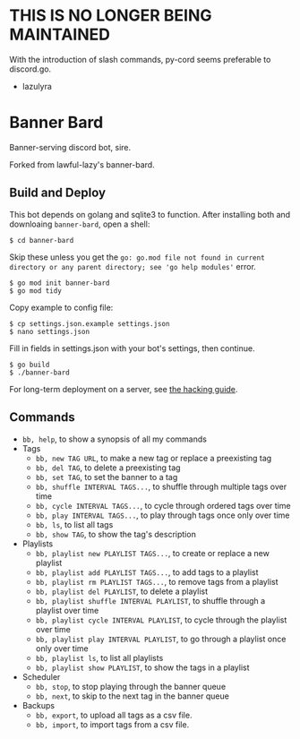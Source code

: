 # THIS IS NO LONGER BEING MAINTAINED
With the introduction of slash commands, py-cord seems preferable to discord.go.
- lazulyra

# Banner Bard
Banner-serving discord bot, sire.

Forked from lawful-lazy's banner-bard.

## Build and Deploy

This bot depends on golang and sqlite3 to function. After installing
both and downloaing `banner-bard`, open a shell:

    $ cd banner-bard

Skip these unless you get the `go: go.mod file not found in current directory or any parent directory; see 'go help modules'` error.

    $ go mod init banner-bard
    $ go mod tidy

Copy example to config file:

    $ cp settings.json.example settings.json
    $ nano settings.json

Fill in fields in settings.json with your bot's settings, then continue.

    $ go build
    $ ./banner-bard

For long-term deployment on a server, see [the hacking guide](./HACKING.md).

## Commands

- `bb, help`, to show a synopsis of all my commands
- Tags
  - `bb, new TAG URL`, to make a new tag or replace a preexisting tag
  - `bb, del TAG`, to delete a preexisting tag
  - `bb, set TAG`, to set the banner to a tag
  - `bb, shuffle INTERVAL TAGS...`, to shuffle through multiple tags over time
  - `bb, cycle INTERVAL TAGS...`, to cycle through ordered tags over time
  - `bb, play INTERVAL TAGS...`, to play through tags once only over time
  - `bb, ls`, to list all tags
  - `bb, show TAG`, to show the tag's description
- Playlists
  - `bb, playlist new PLAYLIST TAGS...`, to create or replace a new playlist
  - `bb, playlist add PLAYLIST TAGS...`, to add tags to a playlist
  - `bb, playlist rm PLAYLIST TAGS...`, to remove tags from a playlist
  - `bb, playlist del PLAYLIST`, to delete a playlist
  - `bb, playlist shuffle INTERVAL PLAYLIST`, to shuffle through a playlist over time
  - `bb, playlist cycle INTERVAL PLAYLIST`, to cycle through the playlist over time
  - `bb, playlist play INTERVAL PLAYLIST`, to go through a playlist once only over time
  - `bb, playlist ls`, to list all playlists
  - `bb, playlist show PLAYLIST`, to show the tags in a playlist
- Scheduler
  - `bb, stop`, to stop playing through the banner queue
  - `bb, next`, to skip to the next tag in the banner queue
- Backups
  - `bb, export`, to upload all tags as a csv file.
  - `bb, import`, to import tags from a csv file.
